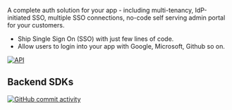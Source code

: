 A complete auth solution for your app - including multi-tenancy, IdP-initiated SSO, multiple SSO connections, no-code self serving admin portal for your customers.

- Ship Single Sign On (SSO) with just few lines of code.
- Allow users to login into your app with Google, Microsoft, Github so on.

[![API](https://img.shields.io/badge/Developer_Docs-docs.scalekit.com-blue?style=flat)](https://docs.scalekit.com)

## Backend SDKs

[![GitHub commit activity](https://img.shields.io/github/commit-activity/m/scalekit-inc/scalekit-sdk-node?style=for-the-badge&label=NodeJS)](https://github.com/scalekit-inc/scalekit-sdk-node)